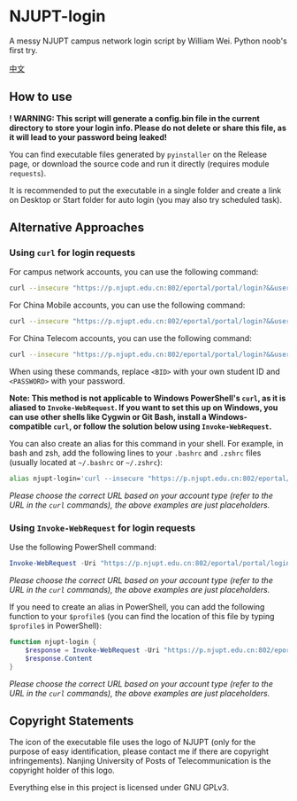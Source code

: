 # NJUPT-login

A messy NJUPT campus network login script by William Wei. Python noob's first try.

[中文](https://github.com/WiIIiamWei/NJUPT-login/blob/main/README.md)

## How to use

**! WARNING: This script will generate a config.bin file in the current directory to store your login info. Please do not delete or share this file, as it will lead to your password being leaked!**

You can find executable files generated by `pyinstaller` on the Release page, or download the source code and run it directly (requires module `requests`).

It is recommended to put the executable in a single folder and create a link on Desktop or Start folder for auto login (you may also try scheduled task).

## Alternative Approaches

### Using `curl` for login requests

For campus network accounts, you can use the following command:

```bash
curl --insecure "https://p.njupt.edu.cn:802/eportal/portal/login?&&user_account=<BID>&&user_password=<PASSWORD>"
```

For China Mobile accounts, you can use the following command:

```bash
curl --insecure "https://p.njupt.edu.cn:802/eportal/portal/login?&&user_account=<BID>%40cmcc&&user_password=<PASSWORD>"
```

For China Telecom accounts, you can use the following command:

```bash
curl --insecure "https://p.njupt.edu.cn:802/eportal/portal/login?&&user_account=<BID>%40njxy&&user_password=<PASSWORD>"
```

When using these commands, replace `<BID>` with your own student ID and `<PASSWORD>` with your password.

**Note: This method is not applicable to Windows PowerShell's `curl`, as it is aliased to `Invoke-WebRequest`. If you want to set this up on Windows, you can use other shells like Cygwin or Git Bash, install a Windows-compatible `curl`, or follow the solution below using `Invoke-WebRequest`.**

You can also create an alias for this command in your shell. For example, in bash and zsh, add the following lines to your `.bashrc` and `.zshrc` files (usually located at `~/.bashrc` or `~/.zshrc`):

```bash
alias njupt-login='curl --insecure "https://p.njupt.edu.cn:802/eportal/portal/login?&&user_account=<BID>&&user_password=<PASSWORD>"'
```

*Please choose the correct URL based on your account type (refer to the URL in the `curl` commands), the above examples are just placeholders.*

### Using `Invoke-WebRequest` for login requests

Use the following PowerShell command:

```powershell
Invoke-WebRequest -Uri "https://p.njupt.edu.cn:802/eportal/portal/login?&&user_account=<BID>&&user_password=<PASSWORD>" -UseBasicParsing
```

*Please choose the correct URL based on your account type (refer to the URL in the `curl` commands), the above examples are just placeholders.*

If you need to create an alias in PowerShell, you can add the following function to your `$profile$` (you can find the location of this file by typing `$profile$` in PowerShell):

```powershell
function njupt-login {
    $response = Invoke-WebRequest -Uri "https://p.njupt.edu.cn:802/eportal/portal/login?&&user_account=<BID>&&user_password=<PASSWORD>" -UseBasicParsing
    $response.Content
}
```

*Please choose the correct URL based on your account type (refer to the URL in the `curl` commands), the above examples are just placeholders.*

## Copyright Statements

The icon of the executable file uses the logo of NJUPT (only for the purpose of easy identification, please contact me if there are copyright infringements). Nanjing University of Posts of Telecommunication is the copyright holder of this logo.

Everything else in this project is licensed under GNU GPLv3.
